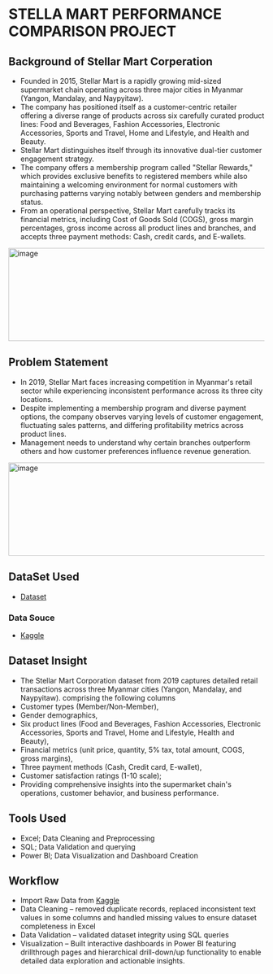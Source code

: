 # STELLA MART PERFORMANCE COMPARISON PROJECT

## Background of Stellar Mart Corperation
- Founded in 2015, Stellar Mart is a rapidly growing mid-sized supermarket chain operating across three major cities in Myanmar (Yangon, Mandalay, and Naypyitaw). 
- The company has positioned itself as a customer-centric retailer offering a diverse range of products across six carefully curated product lines: Food and Beverages, Fashion Accessories, Electronic Accessories, Sports and Travel, Home and Lifestyle, and Health and Beauty.
- Stellar Mart distinguishes itself through its innovative dual-tier customer engagement strategy. 
- The company offers a membership program called "Stellar Rewards," which provides exclusive benefits to registered members while also maintaining a welcoming environment for normal customers with purchasing patterns varying notably between genders and membership status. 
- From an operational perspective, Stellar Mart carefully tracks its financial metrics, including Cost of Goods Sold (COGS), gross margin percentages, gross income across all product lines and branches, and accepts three payment methods: Cash, credit cards, and E-wallets. 
<img width="11059" height="183" alt="image" src="https://github.com/user-attachments/assets/1d589b7d-8516-44de-93f0-1e09e13429f4" />

## Problem Statement 
- In 2019, Stellar Mart faces increasing competition in Myanmar's retail sector while experiencing inconsistent performance across its three city locations.
- Despite implementing a membership program and diverse payment options, the company observes varying levels of customer engagement, fluctuating sales patterns, and differing profitability metrics across product lines.
- Management needs to understand why certain branches outperform others and how customer preferences influence revenue generation.
<img width="8782" height="183" alt="image" src="https://github.com/user-attachments/assets/33897035-93fa-426d-a71d-9e1f7ea04607" />

## DataSet Used
- <a href="https://github.com/Awonfor/STELLA-MART-PROJECT/blob/36e53b9f267e573a3d3e8a157ce45ac5b7341263/Stellar%20Mart%20Corporation.csv">Dataset</a>
### Data Souce 
- <a href="https://www.kaggle.com/datasets">Kaggle</a>

## Dataset Insight
- The Stellar Mart Corporation dataset from 2019 captures detailed retail transactions across three Myanmar cities (Yangon, Mandalay, and Naypyitaw). comprising the following columns
-   Customer types (Member/Non-Member),
-   Gender demographics,
-   Six product lines (Food and Beverages, Fashion Accessories, Electronic Accessories, Sports and Travel, Home and Lifestyle, Health and Beauty),
-   Financial metrics (unit price, quantity, 5% tax, total amount, COGS, gross margins),
-   Three payment methods (Cash, Credit card, E-wallet),
-   Customer satisfaction ratings (1-10 scale);
- Providing comprehensive insights into the supermarket chain's operations, customer behavior, and business performance.

## Tools Used
- Excel; Data Cleaning and Preprocessing
- SQL; Data Validation and querying
- Power BI; Data Visualization and Dashboard Creation

## Workflow
- Import Raw Data from <a href="https://www.kaggle.com/datasets">Kaggle</a>
- Data Cleaning – removed duplicate records, replaced inconsistent text values in some columns and handled missing values to ensure dataset completeness in Excel
- Data Validation – validated dataset integrity using SQL queries
- Visualization – Built interactive dashboards in Power BI featuring drillthrough pages and hierarchical drill-down/up functionality to enable detailed data exploration and actionable insights.


